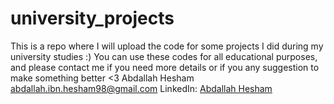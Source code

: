 # university_projects
This is a repo where I will upload the code for some projects I did during my university studies :)
You can use these codes for all educational purposes, and please contact me if you need more details 
or if you any suggestion to make something better <3
Abdallah Hesham
abdallah.ibn.hesham98@gmail.com
LinkedIn: [Abdallah Hesham](https://www.linkedin.com/in/ahesham1675234287/)
